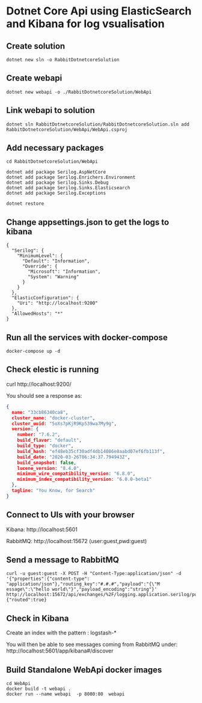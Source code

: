 # Dotnet Core Api using ElasticSearch and Kibana for log vsualisation


## Create solution

```code
dotnet new sln -o RabbitDotnetcoreSolution
```

## Create webapi

```code
dotnet new webapi -o ./RabbitDotnetcoreSolution/WebApi
```

## Link webapi to solution

```code
dotnet sln RabbitDotnetcoreSolution/RabbitDotnetcoreSolution.sln add RabbitDotnetcoreSolution/WebApi/WebApi.csproj
```

## Add necessary packages

```code
cd RabbitDotnetcoreSolution/WebApi

dotnet add package Serilog.AspNetCore
dotnet add package Serilog.Enrichers.Environment
dotnet add package Serilog.Sinks.Debug
dotnet add package Serilog.Sinks.Elasticsearch
dotnet add package Serilog.Exceptions

dotnet restore
```

## Change appsettings.json to get the logs to kibana

```code
{
  "Serilog": {
    "MinimumLevel": {
      "Default": "Information",
      "Override": {
        "Microsoft": "Information",
        "System": "Warning"
      }
    }
  },
  "ElasticConfiguration": {
    "Uri": "http://localhost:9200"
  },
  "AllowedHosts": "*"
}
```

## Run all the services with docker-compose

```code
docker-compose up -d
```

## Check elestic is running

curl http://localhost:9200/

You should see a response as:
```json
{
  name: "33cb86340ca8",
  cluster_name: "docker-cluster",
  cluster_uuid: "5oXs7pKjR9Kp539wa7My9g",
  version: {
    number: "7.6.2",
    build_flavor: "default",
    build_type: "docker",
    build_hash: "ef48eb35cf30adf4db14086e8aabd07ef6fb113f",
    build_date: "2020-03-26T06:34:37.794943Z",
    build_snapshot: false,
    lucene_version: "8.4.0",
    minimum_wire_compatibility_version: "6.8.0",
    minimum_index_compatibility_version: "6.0.0-beta1"
  },
  tagline: "You Know, for Search"
}
```

## Connect to UIs with your browser

Kibana: http://localhost:5601

RabbitMQ: http://localhost:15672 (user:guest,pwd:guest)

## Send a message to RabbitMQ
```code
curl -u guest:guest -X POST -H "Content-Type:application/json" -d '{"properties":{"content-type": "application/json"},"routing_key":"#.#.#","payload":"{\"M 
essage\":\"hello world\"}","payload_encoding":"string"}' http://localhost:15672/api/exchanges/%2F/logging.application.serilog/publish
{"routed":true}
```

## Check in Kibana 
Create an index with the pattern : logstash-*

You will then be able to see messages coming from RabbitMQ under: http://localhost:5601/app/kibana#/discover


## Build Standalone WebApi docker images

```code
cd WebApi
docker build -t webapi .
docker run --name webapi  -p 8080:80  webapi
```
